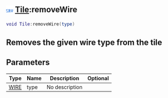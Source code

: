 ## ![server](.gitbook/assets/server.png) [Tile](./home/Tile):removeWire

```lua
void Tile:removeWire(type)
```

Removes the given wire type from the tile
------
## Parameters

| Type   | Name | Description | Optional |
| ------ | ---- | ----------- | -------: |
| [WIRE](./home/WIRE) | type | No description |  |

